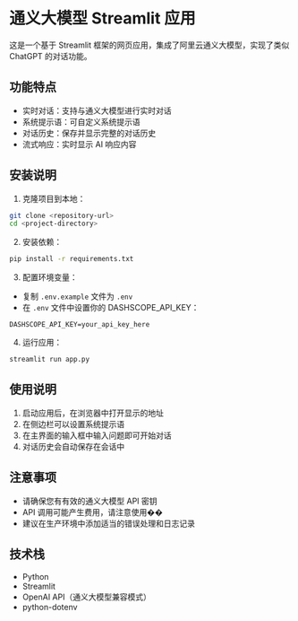 # 通义大模型 Streamlit 应用

这是一个基于 Streamlit 框架的网页应用，集成了阿里云通义大模型，实现了类似 ChatGPT 的对话功能。

## 功能特点

- 实时对话：支持与通义大模型进行实时对话
- 系统提示语：可自定义系统提示语
- 对话历史：保存并显示完整的对话历史
- 流式响应：实时显示 AI 响应内容

## 安装说明

1. 克隆项目到本地：
```bash
git clone <repository-url>
cd <project-directory>
```

2. 安装依赖：
```bash
pip install -r requirements.txt
```

3. 配置环境变量：
- 复制 `.env.example` 文件为 `.env`
- 在 `.env` 文件中设置你的 DASHSCOPE_API_KEY：
```
DASHSCOPE_API_KEY=your_api_key_here
```

4. 运行应用：
```bash
streamlit run app.py
```

## 使用说明

1. 启动应用后，在浏览器中打开显示的地址
2. 在侧边栏可以设置系统提示语
3. 在主界面的输入框中输入问题即可开始对话
4. 对话历史会自动保存在会话中

## 注意事项

- 请确保您有有效的通义大模型 API 密钥
- API 调用可能产生费用，请注意使用��
- 建议在生产环境中添加适当的错误处理和日志记录

## 技术栈

- Python
- Streamlit
- OpenAI API（通义大模型兼容模式）
- python-dotenv 